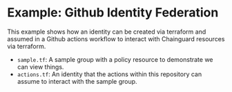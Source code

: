 # Example: Github Identity Federation

This example shows how an identity can be created via terraform and assumed in
a Github actions workflow to interact with Chainguard resources via terraform.

- `sample.tf`: A sample group with a policy resource to demonstrate we can view things.
- `actions.tf`: An identity that the actions within this repository can assume to interact with the sample group.

